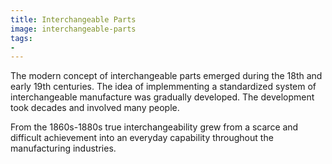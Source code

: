```yaml
---
title: Interchangeable Parts
image: interchangeable-parts
tags:
-
---
```

The modern concept of interchangeable parts emerged during the 18th and early 19th centuries. The idea of implemmenting a standardized system of interchangeable manufacture was gradually developed. The development took decades and involved many people.

From the 1860s-1880s true interchangeability grew from a scarce and difficult achievement into an everyday capability throughout the manufacturing industries.